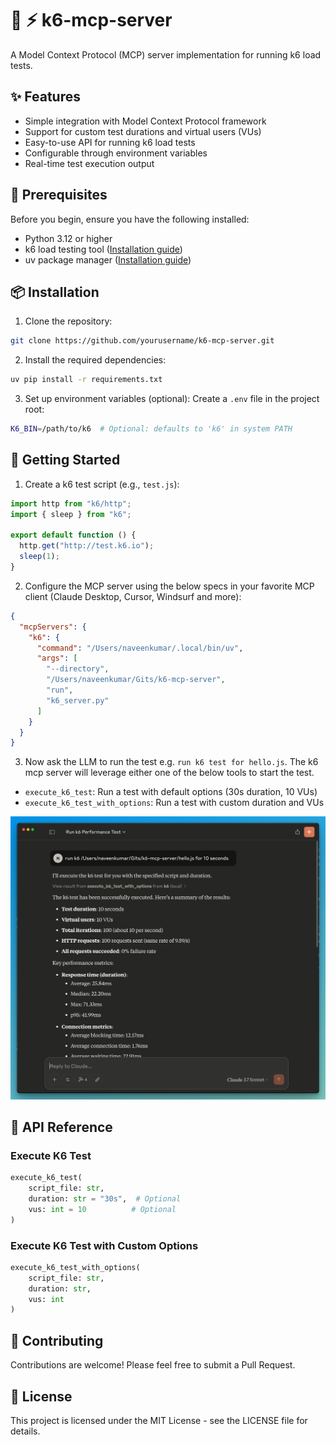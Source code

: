 # 🚀 ⚡️ k6-mcp-server

A Model Context Protocol (MCP) server implementation for running k6 load tests.

## ✨ Features

- Simple integration with Model Context Protocol framework
- Support for custom test durations and virtual users (VUs)
- Easy-to-use API for running k6 load tests
- Configurable through environment variables
- Real-time test execution output

## 🔧 Prerequisites

Before you begin, ensure you have the following installed:

- Python 3.12 or higher
- k6 load testing tool ([Installation guide](https://k6.io/docs/getting-started/installation/))
- uv package manager ([Installation guide](https://github.com/astral-sh/uv))

## 📦 Installation

1. Clone the repository:

```bash
git clone https://github.com/yourusername/k6-mcp-server.git
```

2. Install the required dependencies:

```bash
uv pip install -r requirements.txt
```

3. Set up environment variables (optional):
   Create a `.env` file in the project root:

```bash
K6_BIN=/path/to/k6  # Optional: defaults to 'k6' in system PATH
```

## 🚀 Getting Started

1. Create a k6 test script (e.g., `test.js`):

```javascript
import http from "k6/http";
import { sleep } from "k6";

export default function () {
  http.get("http://test.k6.io");
  sleep(1);
}
```

2. Configure the MCP server using the below specs in your favorite MCP client (Claude Desktop, Cursor, Windsurf and more):

```json
{
  "mcpServers": {
    "k6": {
      "command": "/Users/naveenkumar/.local/bin/uv",
      "args": [
        "--directory",
        "/Users/naveenkumar/Gits/k6-mcp-server",
        "run",
        "k6_server.py"
      ]
    }
  }
}

```
3. Now ask the LLM to run the test e.g. `run k6 test for hello.js`. The k6 mcp server will leverage either one of the below tools to start the test.

- `execute_k6_test`: Run a test with default options (30s duration, 10 VUs)
- `execute_k6_test_with_options`: Run a test with custom duration and VUs

![k6-MCP](./images/k6-mcp.png)


## 📝 API Reference

### Execute K6 Test

```python
execute_k6_test(
    script_file: str,
    duration: str = "30s",  # Optional
    vus: int = 10          # Optional
)
```

### Execute K6 Test with Custom Options

```python
execute_k6_test_with_options(
    script_file: str,
    duration: str,
    vus: int
)
```

## 🤝 Contributing

Contributions are welcome! Please feel free to submit a Pull Request.

## 📄 License

This project is licensed under the MIT License - see the LICENSE file for details.
